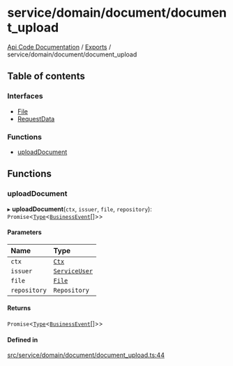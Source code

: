 # service/domain/document/document\_upload
 
[Api Code Documentation](../README.md) / [Exports](../modules.md) / service/domain/document/document\_upload

## Table of contents

### Interfaces

- [File](../interfaces/service_domain_document_document_upload.File.md)
- [RequestData](../interfaces/service_domain_document_document_upload.RequestData.md)

### Functions

- [uploadDocument](service_domain_document_document_upload.md#uploaddocument)

## Functions

### uploadDocument

▸ **uploadDocument**(`ctx`, `issuer`, `file`, `repository`): `Promise`\<[`Type`](result.md#type)\<[`BusinessEvent`](service_domain_business_event.md#businessevent)[]\>\>

#### Parameters

| Name | Type |
| :------ | :------ |
| `ctx` | [`Ctx`](../interfaces/lib_ctx.Ctx.md) |
| `issuer` | [`ServiceUser`](../interfaces/service_domain_organization_service_user.ServiceUser.md) |
| `file` | [`File`](../interfaces/service_domain_document_document_upload.File.md) |
| `repository` | `Repository` |

#### Returns

`Promise`\<[`Type`](result.md#type)\<[`BusinessEvent`](service_domain_business_event.md#businessevent)[]\>\>

#### Defined in

[src/service/domain/document/document_upload.ts:44](https://github.com/openkfw/TruBudget/blob/e3c318d/api/src/service/domain/document/document_upload.ts#L44)
